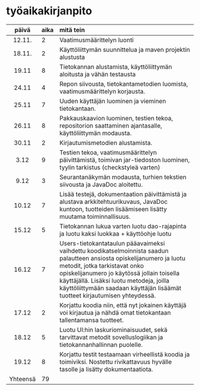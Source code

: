 # työaikakirjanpito

| päivä  | aika | mitä tein  |
| :----: |:-----| :----------|
| 12.11. | 2    | Vaatimusmäärittelyn luonti |
| 18.11. | 2    | Käyttöliittymän suunnittelua ja maven projektin alustusta |
| 19.11  | 8    | Tietokannan alustamista, käyttöliittymän aloitusta ja vähän testausta |
| 24.11  | 4    | Repon siivousta, tietokantametodien luomista, vaatimusmäärittelyn korjausta.
| 25.11  | 7    | Uuden käyttäjän luominen ja vieminen tietokantaan.
| 26.11  | 8    | Pakkauskaavion luominen, testien tekoa, repositorion saattaminen ajantasalle, käyttöliittymän modausta. 
| 30.11	 | 2    | Kirjautumismetodien alustamista.
| 3.12   | 9    | Testien tekoa, vaatimusmäärittelyn päivittämistä, toimivan jar-tiedoston luominen, tyylin tarkistus (checkstyleä varten)
| 9.12   | 3    | Seurantanäkymän modausta, turhien tekstien siivousta ja JavaDoc aloitettu.
| 10.12  | 7    | Lisää testejä, dokumentaation päivittämistä ja alustava arkkitehtuurikuvaus, JavaDoc kuntoon, tuotteiden lisäämiseen lisätty muutama toiminnallisuus.  
| 15.12  | 5    | Tietokannan lukua varten luotu dao-rajapinta ja luotu kaksi luokkaa + käyttöohje luotu
| 16.12  | 7    | Users-tietokantataulun pääavaimeksi vaihdettu koodikatselmoinnista saadun palautteen ansiosta opiskelijanumero ja luotu metodit, jotka tarkistavat onko opiskelijanumero jo käytössä jollain toisella käyttäjällä. Lisäksi luotu metodeja, joilla käyttöliittymään saadaan käyttäjän lisäämät tuotteet kirjautumisen yhteydessä.   
| 17.12  | 2    | Korjattu koodia niin, että nyt jokainen käyttäjä voi kirjautua ja nähdä omat tietokantaan tallentamansa tuotteet.
| 18.12  | 5    | Luotu UI:hin laskuriominaisuudet, sekä tarvittavat metodit sovelluslogiikan ja tietokannanhallinnan puolelle.
| 19.12  | 8    | Korjattu testit testaamaan virheellistä koodia ja toimiviksi. Nostettu rivikattavuus hyvälle tasolle ja lisätty dokumentaatiota. 
Yhteensä | 79	|
